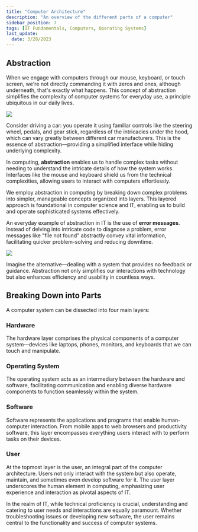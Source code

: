 ```yaml
---
title: "Computer Architecture"
description: "An overview of the different parts of a computer"
sidebar_position: 7
tags: [IT Fundamentals, Computers, Operating Systems]
last_update:
  date: 3/28/2023
---
```



## Abstraction 

When we engage with computers through our mouse, keyboard, or touch screen, we're not directly commanding it with zeros and ones, although underneath, that's exactly what happens. This concept of abstraction simplifies the complexity of computer systems for everyday use, a principle ubiquitous in our daily lives.

<div class="img-center"> 

![](/img/docs/comparchunderthehood.png)

</div>

Consider driving a car: you operate it using familiar controls like the steering wheel, pedals, and gear stick, regardless of the intricacies under the hood, which can vary greatly between different car manufacturers. This is the essence of abstraction—providing a simplified interface while hiding underlying complexity.

In computing, **abstraction** enables us to handle complex tasks without needing to understand the intricate details of how the system works. Interfaces like the mouse and keyboard shield us from the technical complexities, allowing users to interact with computers effortlessly.

We employ abstraction in computing by breaking down complex problems into simpler, manageable concepts organized into layers. This layered approach is foundational in computer science and IT, enabling us to build and operate sophisticated systems effectively.

An everyday example of abstraction in IT is the use of **error messages**. Instead of delving into intricate code to diagnose a problem, error messages like "file not found" abstractly convey vital information, facilitating quicker problem-solving and reducing downtime.

<div class="img-center"> 

![](/img/docs/comparchfilenotfound.png)

</div>

Imagine the alternative—dealing with a system that provides no feedback or guidance. Abstraction not only simplifies our interactions with technology but also enhances efficiency and usability in countless ways.


## Breaking Down into Parts

A computer system can be dissected into four main layers:

### Hardware

The hardware layer comprises the physical components of a computer system—devices like laptops, phones, monitors, and keyboards that we can touch and manipulate.

### Operating System

The operating system acts as an intermediary between the hardware and software, facilitating communication and enabling diverse hardware components to function seamlessly within the system.

### Software

Software represents the applications and programs that enable human-computer interaction. From mobile apps to web browsers and productivity software, this layer encompasses everything users interact with to perform tasks on their devices.

### User

At the topmost layer is the user, an integral part of the computer architecture. Users not only interact with the system but also operate, maintain, and sometimes even develop software for it. The user layer underscores the human element in computing, emphasizing user experience and interaction as pivotal aspects of IT.

In the realm of IT, while technical proficiency is crucial, understanding and catering to user needs and interactions are equally paramount. Whether troubleshooting issues or developing new software, the user remains central to the functionality and success of computer systems.